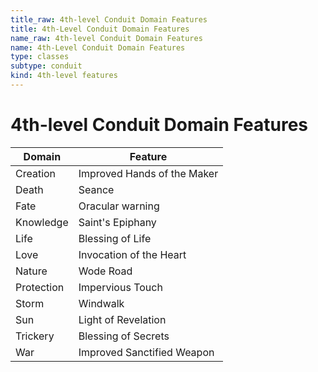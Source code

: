 ```yaml
---
title_raw: 4th-level Conduit Domain Features
title: 4th-Level Conduit Domain Features
name_raw: 4th-level Conduit Domain Features
name: 4th-Level Conduit Domain Features
type: classes
subtype: conduit
kind: 4th-level features
---
```


# 4th-level Conduit Domain Features

| Domain     | Feature                     |
| ---------- | --------------------------- |
| Creation   | Improved Hands of the Maker |
| Death      | Seance                      |
| Fate       | Oracular warning            |
| Knowledge  | Saint's Epiphany            |
| Life       | Blessing of Life            |
| Love       | Invocation of the Heart     |
| Nature     | Wode Road                   |
| Protection | Impervious Touch            |
| Storm      | Windwalk                    |
| Sun        | Light of Revelation         |
| Trickery   | Blessing of Secrets         |
| War        | Improved Sanctified Weapon  |
